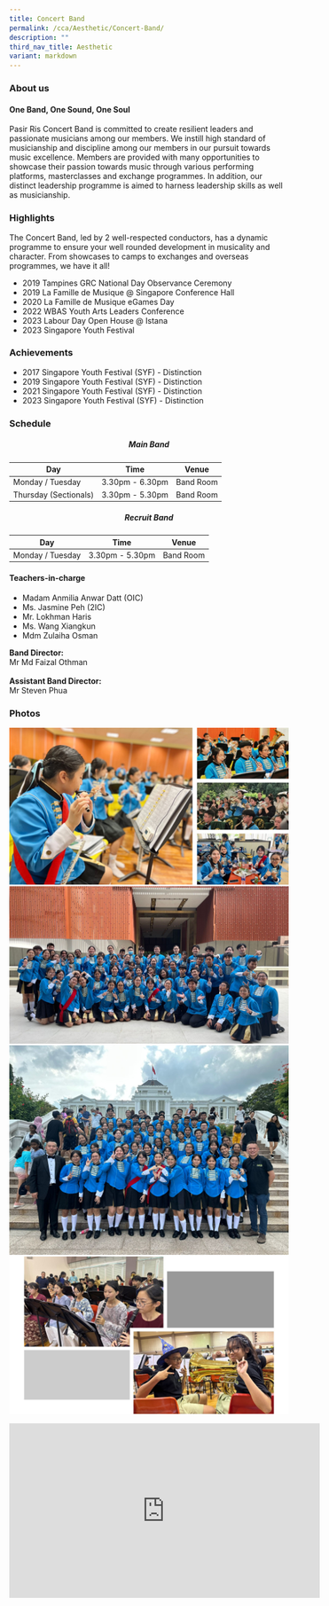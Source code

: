 ```yaml
---
title: Concert Band
permalink: /cca/Aesthetic/Concert-Band/
description: ""
third_nav_title: Aesthetic
variant: markdown
---
```

### **About us**

#### **One Band, One Sound, One Soul**

Pasir Ris Concert Band is committed to create resilient leaders and passionate musicians among our members. We instill high standard of musicianship and discipline among our members in our pursuit towards music excellence. Members are provided with many opportunities to showcase their passion towards music through various performing platforms, masterclasses and exchange programmes. In addition, our distinct leadership programme is aimed to harness leadership skills as well as musicianship.

### **Highlights**

The Concert Band, led by 2 well-respected conductors, has a dynamic programme to ensure your well rounded development in musicality and character. From showcases to camps to exchanges and overseas programmes, we have it all! 

* 2019 Tampines GRC National Day Observance Ceremony 
* 2019 La Famille de Musique @ Singapore Conference Hall 
* 2020 La Famille de Musique eGames Day 
* 2022 WBAS Youth Arts Leaders Conference 
* 2023 Labour Day Open House @ Istana 
* 2023 Singapore Youth Festival

### **Achievements**

* 2017 Singapore Youth Festival (SYF) - Distinction
* 2019 Singapore Youth Festival (SYF) - Distinction
* 2021 Singapore Youth Festival (SYF) - Distinction
* 2023 Singapore Youth Festival (SYF) - Distinction

### **Schedule**

##### **<center>Main Band</center>**
| Day | Time | Venue |
| -------- | -------- | -------- |
| Monday / Tuesday | 3.30pm - 6.30pm | Band Room |
| Thursday (Sectionals) | 3.30pm - 5.30pm | Band Room |
##### **<center>Recruit Band</center>**
| Day | Time | Venue |
| -------- | -------- | -------- |
| Monday / Tuesday | 3.30pm - 5.30pm | Band Room |

#### **Teachers-in-charge**

* Madam Anmilia Anwar Datt (OIC) 
* Ms. Jasmine Peh (2IC) 
* Mr. Lokhman Haris 
* Ms. Wang Xiangkun 
* Mdm Zulaiha Osman 

**Band Director:**<br> Mr Md Faizal Othman<br><br>
**Assistant Band Director:** <br>Mr Steven Phua

### **Photos**

<img height="auto" width="700" src="/images/CCA/Concert%20Band/band%2001.JPG"><br>
![](/images/CCA/Concert%20Band/band%2003.jpg)
<br>
![](/images/CCA/Concert%20Band/band%2004.jpg)<br>
<img height="auto" width="800" src="/images/CCA/Concert%20Band/band%2002.JPG">
<br>
<iframe width="560" height="315" src="https://www.youtube.com/embed/Otjb4IvJyBQ" title="YouTube video player" frameborder="0" allow="accelerometer; autoplay; clipboard-write; encrypted-media; gyroscope; picture-in-picture" allowfullscreen=""></iframe>